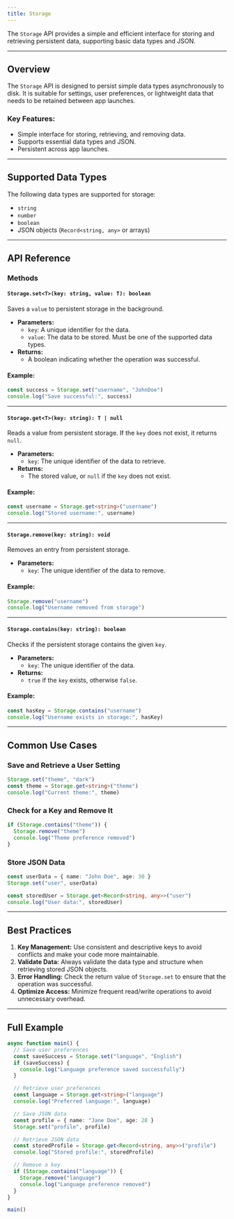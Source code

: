 ```yaml
---
title: Storage
---
```

The `Storage` API provides a simple and efficient interface for storing and retrieving persistent data, supporting basic data types and JSON.

---

## Overview

The `Storage` API is designed to persist simple data types asynchronously to disk. It is suitable for settings, user preferences, or lightweight data that needs to be retained between app launches.

### Key Features:
- Simple interface for storing, retrieving, and removing data.
- Supports essential data types and JSON.
- Persistent across app launches.

---

## Supported Data Types

The following data types are supported for storage:

- `string`
- `number`
- `boolean`
- JSON objects (`Record<string, any>` or arrays)

---

## API Reference

### Methods

#### `Storage.set<T>(key: string, value: T): boolean`

Saves a `value` to persistent storage in the background.

- **Parameters:**
  - `key`: A unique identifier for the data.
  - `value`: The data to be stored. Must be one of the supported data types.
- **Returns:**
  - A boolean indicating whether the operation was successful.

#### Example:

```typescript
const success = Storage.set("username", "JohnDoe")
console.log("Save successful:", success)
```

---

#### `Storage.get<T>(key: string): T | null`

Reads a value from persistent storage. If the `key` does not exist, it returns `null`.

- **Parameters:**
  - `key`: The unique identifier of the data to retrieve.
- **Returns:**
  - The stored value, or `null` if the `key` does not exist.

#### Example:

```typescript
const username = Storage.get<string>("username")
console.log("Stored username:", username)
```

---

#### `Storage.remove(key: string): void`

Removes an entry from persistent storage.

- **Parameters:**
  - `key`: The unique identifier of the data to remove.

#### Example:

```typescript
Storage.remove("username")
console.log("Username removed from storage")
```

---

#### `Storage.contains(key: string): boolean`

Checks if the persistent storage contains the given `key`.

- **Parameters:**
  - `key`: The unique identifier of the data.
- **Returns:**
  - `true` if the `key` exists, otherwise `false`.

#### Example:

```typescript
const hasKey = Storage.contains("username")
console.log("Username exists in storage:", hasKey)
```

---

## Common Use Cases

### Save and Retrieve a User Setting

```typescript
Storage.set("theme", "dark")
const theme = Storage.get<string>("theme")
console.log("Current theme:", theme)
```

### Check for a Key and Remove It

```typescript
if (Storage.contains("theme")) {
  Storage.remove("theme")
  console.log("Theme preference removed")
}
```

### Store JSON Data

```typescript
const userData = { name: "John Doe", age: 30 }
Storage.set("user", userData)

const storedUser = Storage.get<Record<string, any>>("user")
console.log("User data:", storedUser)
```

---

## Best Practices

1. **Key Management:** Use consistent and descriptive keys to avoid conflicts and make your code more maintainable.
2. **Validate Data:** Always validate the data type and structure when retrieving stored JSON objects.
3. **Error Handling:** Check the return value of `Storage.set` to ensure that the operation was successful.
4. **Optimize Access:** Minimize frequent read/write operations to avoid unnecessary overhead.

---

## Full Example

```typescript
async function main() {
  // Save user preferences
  const saveSuccess = Storage.set("language", "English")
  if (saveSuccess) {
    console.log("Language preference saved successfully")
  }

  // Retrieve user preferences
  const language = Storage.get<string>("language")
  console.log("Preferred language:", language)

  // Save JSON data
  const profile = { name: "Jane Doe", age: 28 }
  Storage.set("profile", profile)

  // Retrieve JSON data
  const storedProfile = Storage.get<Record<string, any>>("profile")
  console.log("Stored profile:", storedProfile)

  // Remove a key
  if (Storage.contains("language")) {
    Storage.remove("language")
    console.log("Language preference removed")
  }
}

main()
```

